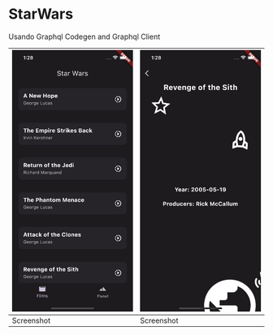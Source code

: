 # StarWars

Usando Graphql Codegen and Graphql Client

![ScreenShots](assets/home.png) | ![ScreenShots](assets/details.png)
-----------------------------------|------------------------------------
Screenshot                         |  Screenshot                        

